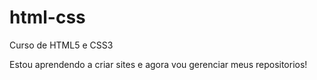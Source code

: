 # html-css
 Curso de HTML5 e CSS3

Estou aprendendo a criar sites e agora vou gerenciar meus repositorios!